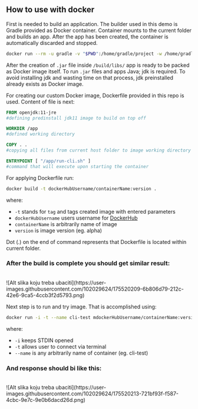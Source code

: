 ## How to use with docker

First is needed to build an application. The builder used in this demo is Gradle provided as Docker container. Container mounts to the current folder and builds an app. After the app has been created, the container is automatically discarded and stopped. 
```bash
docker run --rm -u gradle -v "$PWD":/home/gradle/project -w /home/gradle/project gradle gradle clean build
```

After the creation of `.jar` file inside `/build/libs/` app is ready to be packed as Docker image itself. To run `.jar` files and apps Java; jdk is required. To avoid installing jdk and wasting time on that process, jdk preinstalled already exists as Docker image.

For creating our custom Docker image, Dockerfile provided in this repo is used. Content of file is next:
```dockerfile
FROM openjdk:11-jre
#defining predinstall jdk11 image to build on top off

WORKDIR /app
#defined working directory

COPY . .
#copying all files from current host folder to image working directory

ENTRYPOINT [ "/app/run-cli.sh" ]
#command that will execute upon starting the container
```

For applying Dockerfile run:
```bash
docker build -t dockerHubUsername/containerName:version .
```
where:
-   `-t` stands for `tag` and tags created image with entered parameters
-   `dockerHubUsername` users username for [DockerHub](https://hub.docker.com/)
-   `containerName` is arbitrarily name of image
-   `version` is image version (eg. alpha)

Dot (.) on the end of command represents that Dockerfile is located within current folder.

### After the build is complete you should get similar result:
<br>
![Alt slika koju treba ubaciti](https://user-images.githubusercontent.com/102029624/175520209-6b806d79-212c-42e6-9ca5-4ccb3f2d5793.png)

Next step is to run and try image. That is accomplished using:
```bash
docker run -i -t --name cli-test mdockerHubUsername/containerName:version
```
where:
-   `-i` keeps STDIN opened
-   `-t` allows user to connect via terminal
-   `--name` is any arbitrarily name of container (eg. cli-test)
### And response should bi like this:
<br>
![Alt slika koju treba ubaciti](https://user-images.githubusercontent.com/102029624/175520213-721bf93f-f587-4cbc-9e7c-9e0b6dacd26d.png)


